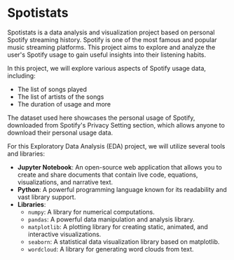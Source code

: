 # Spotistats

Spotistats is a data analysis and visualization project based on personal Spotify streaming history. Spotify is one of the most famous and popular music streaming platforms. This project aims to explore and analyze the user's Spotify usage to gain useful insights into their listening habits.

In this project, we will explore various aspects of Spotify usage data, including:
- The list of songs played
- The list of artists of the songs
- The duration of usage and more

The dataset used here showcases the personal usage of Spotify, downloaded from Spotify's Privacy Setting section, which allows anyone to download their personal usage data.

For this Exploratory Data Analysis (EDA) project, we will utilize several tools and libraries:
- **Jupyter Notebook**: An open-source web application that allows you to create and share documents that contain live code, equations, visualizations, and narrative text.
- **Python**: A powerful programming language known for its readability and vast library support.
- **Libraries**:
  - `numpy`: A library for numerical computations.
  - `pandas`: A powerful data manipulation and analysis library.
  - `matplotlib`: A plotting library for creating static, animated, and interactive visualizations.
  - `seaborn`: A statistical data visualization library based on matplotlib.
  - `wordcloud`: A library for generating word clouds from text.